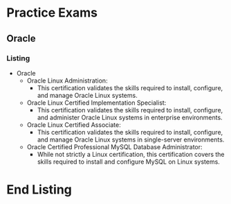 <link rel="stylesheet" type="text/css" href="../style.css">

# Practice Exams
## Oracle
### Listing 
- Oracle
  - Oracle Linux Administration:
    - This certification validates the skills required to install, configure, and manage Oracle Linux systems.
  - Oracle Linux Certified Implementation Specialist:
    - This certification validates the skills required to install, configure, and administer Oracle Linux systems in enterprise environments.
  - Oracle Linux Certified Associate:
    - This certification validates the skills required to install, configure, and manage Oracle Linux systems in single-server environments.
  - Oracle Certified Professional MySQL Database Administrator:
    - While not strictly a Linux certification, this certification covers the skills required to install and configure MySQL on Linux systems.
# End Listing

